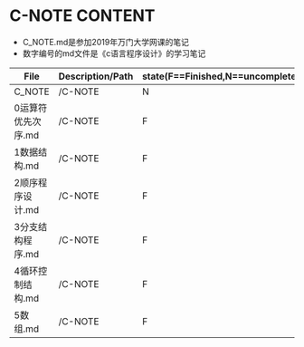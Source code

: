 # C-NOTE CONTENT

- C_NOTE.md是参加2019年万门大学网课的笔记
- 数字编号的md文件是《c语言程序设计》的学习笔记


File|Description/Path|state(F==Finished,N==uncompleted)
---|---|---
C_NOTE|/C-NOTE|N
0运算符优先次序.md|/C-NOTE|F
1数据结构.md|/C-NOTE|F
2顺序程序设计.md|/C-NOTE|F
3分支结构程序.md|/C-NOTE|F
4循环控制结构.md|/C-NOTE|F
5数组.md|/C-NOTE|F
